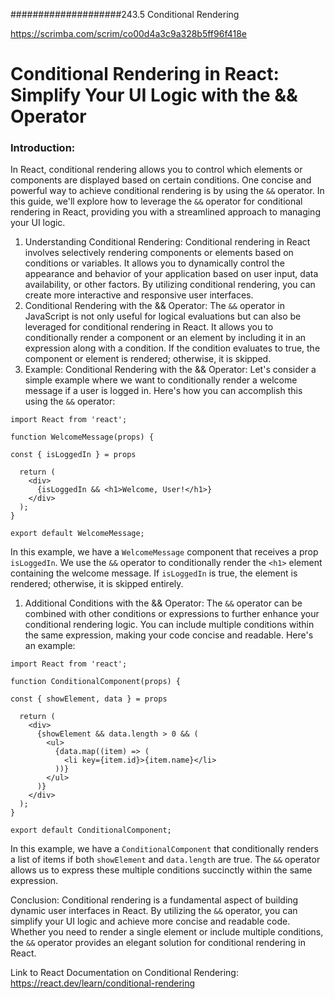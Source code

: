 ####################243.5 Conditional Rendering 


https://scrimba.com/scrim/co00d4a3c9a328b5ff96f418e

# Conditional Rendering in React: Simplify Your UI Logic with the && Operator

### Introduction:
In React, conditional rendering allows you to control which elements or components are displayed based on certain conditions. One concise and powerful way to achieve conditional rendering is by using the `&&` operator. In this guide, we'll explore how to leverage the `&&` operator for conditional rendering in React, providing you with a streamlined approach to managing your UI logic.

1. Understanding Conditional Rendering:
Conditional rendering in React involves selectively rendering components or elements based on conditions or variables. It allows you to dynamically control the appearance and behavior of your application based on user input, data availability, or other factors. By utilizing conditional rendering, you can create more interactive and responsive user interfaces.
2. Conditional Rendering with the && Operator:
The `&&` operator in JavaScript is not only useful for logical evaluations but can also be leveraged for conditional rendering in React. It allows you to conditionally render a component or an element by including it in an expression along with a condition. If the condition evaluates to true, the component or element is rendered; otherwise, it is skipped.
3. Example: Conditional Rendering with the && Operator:
Let's consider a simple example where we want to conditionally render a welcome message if a user is logged in. Here's how you can accomplish this using the `&&` operator:

```
import React from 'react';

function WelcomeMessage(props) {

const { isLoggedIn } = props

  return (
    <div>
      {isLoggedIn && <h1>Welcome, User!</h1>}
    </div>
  );
}

export default WelcomeMessage;

```

In this example, we have a `WelcomeMessage` component that receives a prop `isLoggedIn`. We use the `&&` operator to conditionally render the `<h1>` element containing the welcome message. If `isLoggedIn` is true, the element is rendered; otherwise, it is skipped entirely.

1. Additional Conditions with the && Operator:
The `&&` operator can be combined with other conditions or expressions to further enhance your conditional rendering logic. You can include multiple conditions within the same expression, making your code concise and readable. Here's an example:

```
import React from 'react';

function ConditionalComponent(props) {

const { showElement, data } = props

  return (
    <div>
      {showElement && data.length > 0 && (
        <ul>
          {data.map((item) => (
            <li key={item.id}>{item.name}</li>
          ))}
        </ul>
      )}
    </div>
  );
}

export default ConditionalComponent;

```

In this example, we have a `ConditionalComponent` that conditionally renders a list of items if both `showElement` and `data.length` are true. The `&&` operator allows us to express these multiple conditions succinctly within the same expression.

Conclusion:
Conditional rendering is a fundamental aspect of building dynamic user interfaces in React. By utilizing the `&&` operator, you can simplify your UI logic and achieve more concise and readable code. Whether you need to render a single element or include multiple conditions, the `&&` operator provides an elegant solution for conditional rendering in React.

Link to React Documentation on Conditional Rendering:  https://react.dev/learn/conditional-rendering